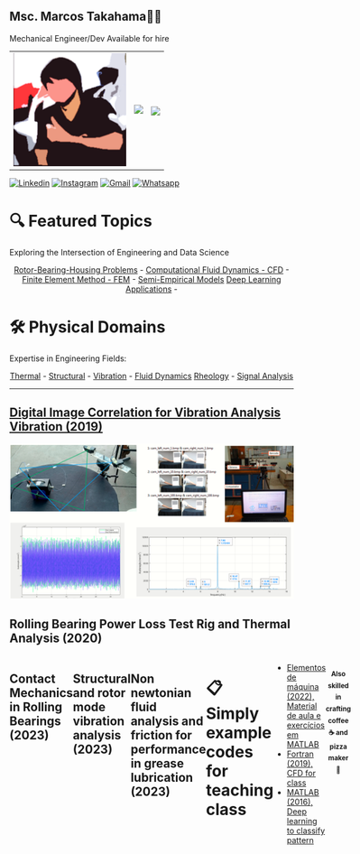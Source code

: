 ## Msc. Marcos Takahama👨‍🔧
Mechanical Engineer/Dev
Available for hire

<!-- Space for APIs -->
<table border="0">
  <tr>
    <td>
      <a href="http://lattes.cnpq.br/8034933372506302">
      <img src="https://github.com/mhtakahama/mhtakahama/raw/main/mhtakahama.png" width="200">
    </td>
    <td>
      <img src="https://github-readme-stats.vercel.app/api?username=mhtakahama&show_icons=true&theme=codeSTACKr&count_private=true">
    </td>
    <td>
  <img align="center" src="https://github-readme-stats.vercel.app/api/top-langs/?username=mhtakahama&layout=compact&theme=buefy&hide_border=true" />
    </td>
  </tr>
</table>

<!-- Socials -->
[![Linkedin](https://img.shields.io/badge/LinkedIn-0077B5?style=for-the-badge&logo=linkedin&logoColor=white)](https://www.linkedin.com/in/mhtakahama/)
[![Instagram](https://img.shields.io/badge/Instagram-E4405F?style=for-the-badge&logo=instagram&logoColor=white)](https://www.instagram.com/eng.mhtakahama/)
[![Gmail](https://img.shields.io/badge/Gmail-D14836?style=for-the-badge&logo=gmail&logoColor=white)](mailto:marcostakahama@alunos.utfpr.edu.br)
[![Whatsapp](https://img.shields.io/badge/WhatsApp-25D366?style=for-the-badge&logo=whatsapp&logoColor=white)](https://api.whatsapp.com/send?phone=5541989037272)

<!-- Topics -->
<div>
    <h1>🔍 Featured Topics</h1>
    <p>Exploring the Intersection of Engineering and Data Science</p>
    <div align="center">
        <a href="#">Rotor-Bearing-Housing Problems</a> - 
        <a href="#">Computational Fluid Dynamics - CFD</a> - 
        <a href="#">Finite Element Method - FEM</a> - 
        <a href="#">Semi-Empirical Models</a> 
        <a href="#">Deep Learning Applications</a> - 
    </div>
</div>

<div>
    <h1>🛠️ Physical Domains</h1>
    <p>Expertise in Engineering Fields:</p>
    <div align="center">
        <a href="#">Thermal</a> - 
        <a href="#">Structural</a> - 
        <a href="#">Vibration</a> - 
        <a href="#">Fluid Dynamics</a>
        <a href="#">Rheology</a> - 
        <a href="#">Signal Analysis</a>
    </div>
</div>

<hr>

<!-- Projects developed -->
<h2><a href="https://github.com/mhtakahama/VODCA">Digital Image Correlation for Vibration Analysis Vibration (2019)</a></h2> 
  <a href="https://github.com/mhtakahama/VODCA">
    <img src="https://github.com/mhtakahama/mhtakahama/blob/main/Figures/Vibration/6.png" alt="Figure 5" width="805">
  </a>
</div>
<h2>Rolling Bearing Power Loss Test Rig and Thermal Analysis (2020)</h2>
<div style="display: flex; flex-direction: row;">
  <a href="[RBPLR](https://github.com/mhtakahama/mhtakahama/blob/main/Figures/Thermal%20RB/1a.png)">
    <img src="https://github.com/mhtakahama/mhtakahama/blob/main/Figures/Thermal%20RB/1a.png" alt="Figure 1" width="420">
  </a>
    <a href="[Thermal Analysis](https://github.com/mhtakahama/mhtakahama/blob/main/Figures/Thermal%20RB/3a.png)">
    <img src="https://github.com/mhtakahama/mhtakahama/blob/main/Figures/Thermal%20RB/3a.png" alt="Figure 4" width="380">
  </a>
  <h2>Contact Mechanics in Rolling Bearings (2023)</h2>
  <a href="[Mechanical Contacts](https://github.com/mhtakahama/mhtakahama/blob/main/Figures/Thermal%20RB/1b.gif)">
    <img src="https://github.com/mhtakahama/mhtakahama/blob/main/Figures/Thermal%20RB/1b.gif" alt="Figure 2" width="805">
  </a>
    <h2>Structural and rotor mode vibration analysis (2023)</h2>
  <a href="[Mode Vibration](https://github.com/mhtakahama/mhtakahama/blob/main/Figures/Thermal%20RB/2a.gif)">
    <img src="https://github.com/mhtakahama/mhtakahama/blob/main/Figures/Thermal%20RB/2a.gif" alt="Figure 3" width="805">
  </a>
      <h2>Non newtonian fluid analysis and friction for performance in grease lubrication (2023)</h2>
  <a href="[Rheology Curve](https://github.com/mhtakahama/mhtakahama/blob/main/Figures/Thermal%20RB/5a.jpg)">
    <img src="https://github.com/mhtakahama/mhtakahama/blob/main/Figures/Thermal%20RB/5a.jpg" alt="Figure 5" width="380">
  </a>
  <a href="[MTM Curve](https://github.com/mhtakahama/mhtakahama/blob/main/Figures/Thermal%20RB/5b.jpg)">
    <img src="https://github.com/mhtakahama/mhtakahama/blob/main/Figures/Thermal%20RB/5b.jpg" alt="Figure 5" width="420">
  </a>

<!--Example Codes -->
<h1>📋 Simply example codes for teaching class</h1>
<ul>
  <li><a href="https://github.com/mhtakahama/Aulas_Elemaq2022">Elementos de máquina (2022), Material de aula e exercícios em MATLAB</a></li>
  <li><a href="https://github.com/mhtakahama/Code-examples/blob/main/Fortran_CFD_exercise">Fortran (2019), CFD for class</a></li>
  <li><a href="https://github.com/mhtakahama/Code-examples/blob/main/Matlab_DeeplLearning_Classificador%20de%20Padr%C3%B5es/Algoritmo.m">MATLAB (2016), Deep learning to classify pattern</a></li>
</ul>
<div align="center">

<!--Addtional notes -->
<h4><sub>Also skilled in crafting coffee ☕ and pizza maker 🍕</sub></h4>
</div>
